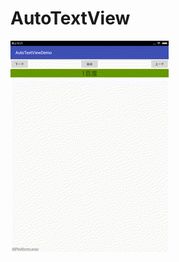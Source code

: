 # AutoTextView

![](https://github.com/xusoku/AutoTextView/blob/master/Cache_3ebc1b548e2ab57c..jpg)
